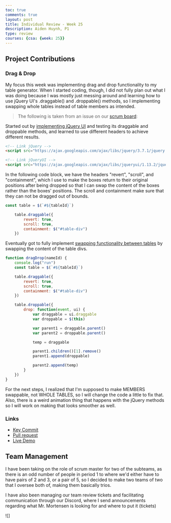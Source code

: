 ```yaml
---
toc: true
comments: true
layout: post
title: Individual Review - Week 25
description: Aiden Huynh, P1
type: review
courses: {csa: {week: 25}}
---
```

## Project Contributions

### Drag & Drop

My focus this week was implementing drag and drop functionality to my table generator. When I started coding, though, I did not fully plan out what I was doing because I was mostly just messing around and learning how to use jQuery UI's .draggable() and .droppable() methods, so I implementing swapping whole tables instead of table members as intended.

> The following is taken from an issue on our [scrum board](https://github.com/John-sCC/jcc_frontend/issues/41#issuecomment-1984054892):

Started out by [implementing jQuery UI](https://github.com/John-sCC/jcc_frontend/commit/67d64722cb476331944a51560c4db711aae58197) and testing its draggable and droppable methods, and learned to use different headers to achieve different results.

```html
<!-- Link jQuery -->
<script src="https://ajax.googleapis.com/ajax/libs/jquery/3.7.1/jquery.min.js"></script>

<!-- Link jQueryUI -->
<script src="https://ajax.googleapis.com/ajax/libs/jqueryui/1.13.2/jquery-ui.min.js" type="text/javascript"></script>
```

In the following code block, we have the headers "revert", "scroll", and "containment", which I use to make the boxes return to their original positions after being dropped so that I can swap the content of the boxes rather than the boxes' positions. The scroll and containment make sure that they can not be dragged out of bounds.

```js
const table = $(`#${tableId}`)

    table.draggable({
        revert: true,
        scroll: true,
        containment: $("#table-div")
    })
```

Eventually got to fully implement [swapping functionality between tables](https://github.com/John-sCC/jcc_frontend/commit/02a8a6aad30104bb3e6b7ca7af56c0029fc22dfe) by swapping the content of the table divs.

```js
function dragDrop(nameId) {
    console.log("run")
    const table = $(`#${tableId}`)

    table.draggable({
        revert: true,
        scroll: true,
        containment: $("#table-div")
    })

    table.droppable({
        drop: function(event, ui) {
            var draggable = ui.draggable
            var droppable = $(this)

            var parent1 = draggable.parent()
            var parent2 = droppable.parent()

            temp = draggable

            parent1.children()[1].remove()
            parent1.append(droppable)

            parent2.append(temp)
        }
    })
}
```

For the next steps, I realized that I'm supposed to make MEMBERS swappable, not WHOLE TABLES, so I will change the code a little to fix that. Also, there is a weird animation thing that happens with the jQuery methods so I will work on making that looks smoother as well.

### Links
* [Key Commit](https://github.com/John-sCC/jcc_frontend/commit/02a8a6aad30104bb3e6b7ca7af56c0029fc22dfe)
* [Pull request](https://github.com/John-sCC/jcc_frontend/pull/45)
* [Live Demo](https://john-scc.github.io/jcc_frontend/tablegenerator)

## Team Management

I have been taking on the role of scrum master for two of the subteams, as there is an odd number of people in period 1 to where we'd either have to have pairs of 2 and 3, or a pair of 5, so I decided to make two teams of two that I oversee both of, making them basically trios.

I have also been managing our team review tickets and facilitating communication through our Discord, where I send announcements regarding what Mr. Mortensen is looking for and where to put it (tickets)

![]